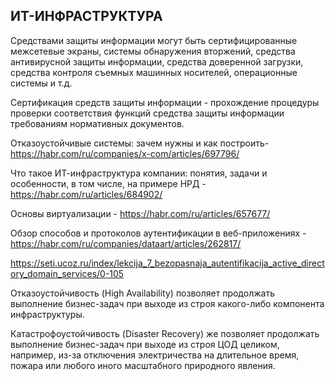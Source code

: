 ## ИТ-ИНФРАСТРУКТУРА

Средствами защиты информации могут быть сертифицированные межсетевые экраны, системы обнаружения вторжений, средства антивирусной защиты информации, средства доверенной загрузки, 
средства контроля съемных машинных носителей, операционные системы и т.д. 

Сертификация средств защиты информации - прохождение процедуры проверки соответствия функций средства защиты информации требованиям нормативных документов.




Отказоустойчивые системы: зачем нужны и как построить- https://habr.com/ru/companies/x-com/articles/697796/


Что такое ИТ-инфраструктура компании: понятия, задачи и особенности, в том числе, на примере НРД - https://habr.com/ru/articles/684902/


Основы виртуализации - https://habr.com/ru/articles/657677/


Обзор способов и протоколов аутентификации в веб-приложениях - https://habr.com/ru/companies/dataart/articles/262817/

https://seti.ucoz.ru/index/lekcija_7_bezopasnaja_autentifikacija_active_directory_domain_services/0-105


Отказоустойчивость (High Availability) позволяет продолжать выполнение бизнес-задач при выходе из строя какого-либо компонента инфраструктуры. 


Катастрофоустойчивость (Disaster Recovery) же позволяет продолжать выполнение бизнес-задач при выходе из строя ЦОД целиком, например, из-за отключения электричества на 
длительное время, пожара или любого иного масштабного природного явления.
